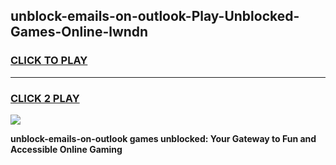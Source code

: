 
## unblock-emails-on-outlook-Play-Unblocked-Games-Online-lwndn
<h3>
<a href="https://premium76.site?title=unblock-emails-on-outlook&ref=25A">CLICK TO PLAY</a></h3>
<hr>

<h3>
<a href="https://premium76.site?title=unblock-emails-on-outlook&ref=25A">CLICK 2 PLAY</a>
  
</h3>

<a href="https://premium76.site?title=unblock-emails-on-outlook&ref=25A"><img src="https://clearcache.store/games.png"></a>


**unblock-emails-on-outlook games unblocked: Your Gateway to Fun and Accessible Online Gaming**
